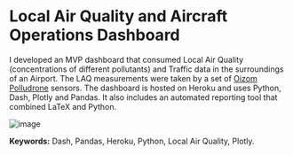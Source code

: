 # Local Air Quality and Aircraft Operations Dashboard

I developed an MVP dashboard that consumed Local Air Quality (concentrations of different pollutants) and Traffic data in the surroundings of an Airport. The LAQ measurements were taken by a set of [Oizom Polludrone](https://oizom.com/product/polludrone-air-pollution-monitoring/) sensors. The dashboard is hosted on Heroku and uses Python, Dash, Plotly and Pandas. It also includes an automated reporting tool that combined LaTeX and Python. 

![image](https://user-images.githubusercontent.com/36279027/161816985-a1ee9d26-583c-46a1-9c6f-bcb40998dd9a.png)

**Keywords:** Dash, Pandas, Heroku, Python, Local Air Quality, Plotly. 
